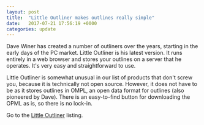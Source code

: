 ```yaml
---
layout: post
title:  "Little Outliner makes outlines really simple"
date:   2017-07-21 17:56:19 +0000
categories: update
---
```


Dave Winer has created a number of outliners over the years, starting in the early
days of the PC market. Little Outliner is his latest version. It runs entirely in a
web browser and stores your outlines on a server that he operates. It's very
easy and straightforward to use.

Little Outliner is somewhat unusual in our list of products that don't screw you,
because it is technically not open source. However, it does not have to be
as it stores outlines in OMPL, an open data format for outlines (also pioneered by
Dave). There is an easy-to-find button for downloading the OPML as is, so there is no
lock-in.

Go to the <a href="/products/#Little Outliner">Little Outliner</a> listing.

